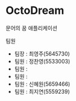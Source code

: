 # OctoDream
문어의 꿈 애플리케이션

팀원
- 팀장 : 최영주(5645730)
- 팀원 : 정찬영(5533003)
- 팀원 : 
- 팀원 :
- 팀원 : 신혜원(5659466)
- 팀원 : 최지연(5559239)
